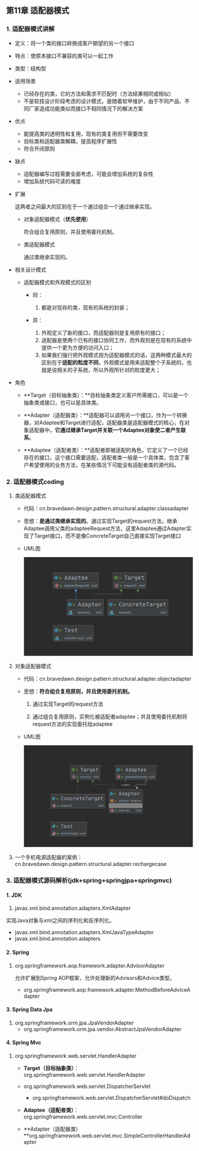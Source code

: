 ## 第11章 适配器模式

### 1. 适配器模式讲解

* 定义：将一个类的接口转换成客户期望的另一个接口

* 特点：使原本接口不兼容的类可以一起工作

* 类型：结构型

* 适用场景

  * 已经存在的类，它的方法和需求不匹配时（方法结果相同或相似）
  * 不是软技设计阶段考虑的设计模式，是随着软甲维护，由于不同产品、不同厂家造成功能类似而接口不相同情况下的解决方案

* 优点

  * 能提高类的透明性和复用，现有的类复用但不需要改变
  * 目标类和适配器类解耦，提高程序扩展性
  * 符合开闭原则

* 缺点

  * 适配器编写过程需要全面考虑，可能会增加系统的复杂性
  * 增加系统代码可读的难度

* 扩展

  这两者之间最大的区别在于一个通过组合一个通过继承实现。

  * 对象适配器模式（**优先使用**）

    符合组合复用原则，并且使用委托机制。

  * 类适配器模式

    通过类继承实现的。

* 相关设计模式

  * 适配器模式和外观模式的区别

    * 同：

      1. 都是对现存的类，现有的系统的封装；

    * 异：

      1. 外观定义了新的接口，而适配器则是复用原有的接口；
      2. 适配器是使两个已有的接口协同工作，而外观则是在现有的系统中提供一个更为方便的访问入口；
      3. 如果我们强行把外观模式视为适配器模式的话，这两种模式最大的区别在于**适配的粒度不同**，外观模式是用来适配整个子系统的，也就是说相关的子系统，所以外观所针对的粒度更大；
* 角色

  * **Target（目标抽象类）：**目标抽象类定义客户所需接口，可以是一个抽象类或接口，也可以是具体类。

  *  **Adapter（适配器类）：**适配器可以调用另一个接口，作为一个转换器，对Adaptee和Target进行适配，适配器类是适配器模式的核心，在对象适配器中，**它通过继承Target并关联一个Adaptee对象使二者产生联系**。

  * **Adaptee（适配者类）：**适配者即被适配的角色，它定义了一个已经存在的接口，这个接口需要适配，适配者类一般是一个具体类，包含了客户希望使用的业务方法，在某些情况下可能没有适配者类的源代码。

### 2. 适配器模式coding

1. 类适配器模式

   * 代码：cn.bravedawn.design.pattern.structural.adapter.classadapter

   * 思想：**是通过类继承实现的**。通过实现Target的request方法，继承Adaptee调用父类的adapteeRequest方法，这里Adaptee通过Adapter实现了Target接口，而不是像ConcreteTarget自己直接实现Target接口

   * UML图

     ![](../../../笔记图片/11/46.png)

2. 对象适配器模式

   * 代码：cn.bravedawn.design.pattern.structural.adapter.objectadapter

   * 思想：**符合组合复用原则，并且使用委托机制。**

     1. 通过实现Target的request方法

     2. 通过组合复用原则，实例化被适配者adaptee；并且使用委托机制将request方法的实现委托给adaptee

   * UML图

     ![](../../../笔记图片/11/47.png)

3. 一个手机电源适配器的案例：cn.bravedawn.design.pattern.structural.adapter.rechargecase

### 3. 适配器模式源码解析(jdk+spring+springjpa+springmvc)

#### 1. JDK

1. javax.xml.bind.annotation.adapters.XmlAdapter

  实现Java对象与xml之间的序列化和反序列化。
  
  * javax.xml.bind.annotation.adapters.XmlJavaTypeAdapter
  * javax.xml.bind.annotation.adapters
  
#### 2. Spring

1. org.springframework.aop.framework.adapter.AdvisorAdapter

   允许扩展到Spring AOP框架，允许处理新的Advisors和Advice类型。

   * org.springframework.aop.framework.adapter.MethodBeforeAdviceAdapter

#### 3. Spring Data Jpa

1. org.springframework.orm.jpa.JpaVendorAdapter
   * org.springframework.orm.jpa.vendor.AbstractJpaVendorAdapter

#### 4. Spring Mvc

1. org.springframework.web.servlet.HandlerAdapter

   * **Target（目标抽象类）**：org.springframework.web.servlet.HandlerAdapter

   * org.springframework.web.servlet.DispatcherServlet
     * org.springframework.web.servlet.DispatcherServlet#doDispatch
   * **Adaptee（适配者类）**：org.springframework.web.servlet.mvc.Controller
   * **Adapter（适配器类）**org.springframework.web.servlet.mvc.SimpleControllerHandlerAdapter


